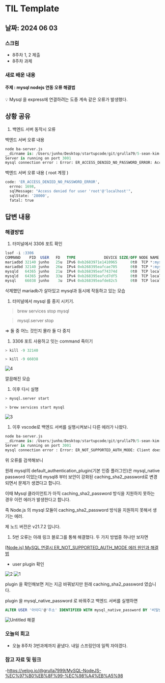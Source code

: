 # TIL Template

## 날짜: 2024 06 03
### 스크럼
- 8주차 1, 2 제출
- 8주차 과제

### 새로 배운 내용
#### 주제 : mysql nodejs 연동 오류 해결법
<aside>
💡 Mysql 을 express에 연결하려는 도중 계속 같은 오류가 발생했다.

</aside>

## 상황 공유

1. 백엔드 서버 동작시 오류

백엔드 서버 오류 내용

```python
node ba-server.js
__dirname is: /Users/junho/Desktop/startupcode/git/grulla79/5-sean-kim-kks-community/back
Server is running on port 3001
mysql connection error : Error: ER_ACCESS_DENIED_NO_PASSWORD_ERROR: Access denied for user 'junho'@'localhost'
```

백엔드 서버 오류 내용 ( root 계정 )

```python
code: 'ER_ACCESS_DENIED_NO_PASSWORD_ERROR',
  errno: 1698,
  sqlMessage: "Access denied for user 'root'@'localhost'",
  sqlState: '28000',
  fatal: true
```

## 답변 내용

### 해결방법

1. 터미널에서 3306 포트 확인

```sql
lsof -i :3306
COMMAND    PID  USER   FD   TYPE             DEVICE SIZE/OFF NODE NAME
mariadbd 32140 junho   25u  IPv6 0xb2683971e1410965      0t0  TCP *:mysql (LISTEN)
mariadbd 32140 junho   26u  IPv4 0xb268395eafcae705      0t0  TCP *:mysql (LISTEN)
mysqld   64365 junho   21u  IPv4 0xb268395eaf74374d      0t0  TCP localhost:mysql (LISTEN)
mysqld   64365 junho   33u  IPv4 0xb268395eafcd7df5      0t0  TCP localhost:mysql->localhost:55536 (ESTABLISHED)
mysql    66038 junho    3u  IPv4 0xb268395eafde82c5      0t0  TCP localhost:55536->localhost:mysql (ESTABLISHED)
```

삭제했던 mariadb가 살아있고 mysql과 동시에 작동하고 있는 모습

1. 터미널에서 mysql 를 중지 시키기.

> brew services stop mysql

> mysql.server stop

⇒ 둘 중 어느 것인지 몰라 둘 다 중지

1. 3306 포트 사용하고 잇는 command 죽이기

```python
> kill -9 32140

> kill -9 66038
```

![4](https://github.com/100-hours-a-week/sean-til/assets/122856840/ab801843-f147-43a4-aa34-b665c725217b)

깔끔해진 모습

1. 이후 다시 실행

```python
> mysql.server start

> brew services start mysql
```

![3](https://github.com/100-hours-a-week/sean-til/assets/122856840/af736ebc-6d4b-40d1-9099-d2c60a8fe5de)

1. 이후 vscode로 백엔드 서버를 실행시켜보니 다른 에러가 나왔다.

```python
node ba-server.js
__dirname is: /Users/junho/Desktop/startupcode/git/grulla79/5-sean-kim-kks-community/back
Server is running on port 3001
mysql connection error : Error: ER_NOT_SUPPORTED_AUTH_MODE: Client does not support authentication protocol requested by server; consider upgrading MySQL client
```

위 오류를 검색해보니 

원래 mysql의 default_authentication_plugin(기본 인증 플러그인)은 mysql_native password 이었는데 mysql8 부터 보안이 강화된 caching_sha2_password로 변경되면서 문제가 생겼다고 합니다.

이때 Mysql 클라이언트가 아직 caching_sha2_password 방식을 지원하지 못하는 경우 이런 에러가 발생한다고 합니다.

즉 Node.js 의 mysql 모듈이 caching_sha2_password 방식을 지원하지 못해서 생기는 에러.

제 노드 버전은 v21.7.2 입니다.

1. 5번 오류는 아래 링크 블로그를 통해 해결했다. 두 가지 방법중 하나만 보자면

[[Node.js] MySQL 연결시 ER_NOT_SUPPORTED_AUTH_MODE 에러 원인과 해결법](https://sirius7.tistory.com/52)

- user plugin 확인

![2](https://github.com/100-hours-a-week/sean-til/assets/122856840/6861ed60-0c69-4205-b8d2-383effb20b52)
![1](https://github.com/100-hours-a-week/sean-til/assets/122856840/f2d7189b-c0c4-48da-9e7b-4025925aed7b)

plugin 을 확인해보면 저는 지금 바꿔놨지만 원래 caching_sha2_password 였습니다.

plugin 을 mysql_native_password 로 바꿔주고 백엔드 서버를 실행하면

```sql
ALTER USER '아이디'@'주소' IDENTIFIED WITH mysql_native_password BY '비밀번호';
```

![Untitled](https://github.com/100-hours-a-week/sean-til/assets/122856840/35c26450-ad0f-49aa-ad0c-21f1d16d7f9c)
해결

### 오늘의 회고
- 오늘 8주차 3번과제까지 끝냈다. 내일 스프링인데 일찍 자야겠다.
### 참고 자료 및 링크
-https://velog.io/@grulla7999/MySQL-NodeJS-%EC%97%B0%EB%8F%99-%EC%98%A4%EB%A5%98
